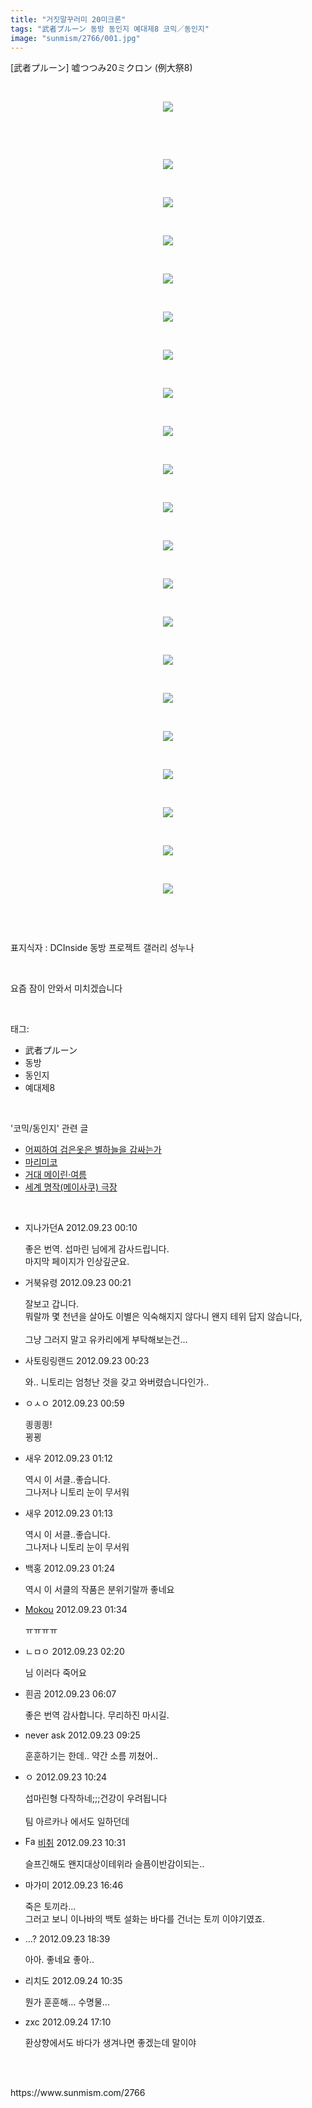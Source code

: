 ```yaml
---
title: "거짓말꾸러미 20미크론"
tags: "武者プルーン 동방 동인지 예대제8 코믹／동인지"
image: "sunmism/2766/001.jpg"
---
```

<div class="article">
<div class="jb-article"><p>[武者プルーン] 嘘つつみ20ミクロン (例大祭8)</p><p><br/></p><p style="text-align: center; clear: none; float: none; "><span class="imageblock" style="display:inline-block;width:720px;;height:auto;max-width:100%"><img src="{{ site.nasurl }}/sunmism/2766/001.jpg"/></span></p><p><br/></p><p><br/></p><p style="text-align: center; clear: none; float: none; "><span class="imageblock" style="display:inline-block;width:720px;;height:auto;max-width:100%"><img src="{{ site.nasurl }}/sunmism/2766/002.jpg"/></span></p><p><br/></p><p style="text-align: center; clear: none; float: none; "><span class="imageblock" style="display:inline-block;width:720px;;height:auto;max-width:100%"><img src="{{ site.nasurl }}/sunmism/2766/003.jpg"/></span></p><p><br/></p><p style="text-align: center; clear: none; float: none; "><span class="imageblock" style="display:inline-block;width:720px;;height:auto;max-width:100%"><img src="{{ site.nasurl }}/sunmism/2766/004.jpg"/></span></p><p><br/></p><p style="text-align: center; clear: none; float: none; "><span class="imageblock" style="display:inline-block;width:720px;;height:auto;max-width:100%"><img src="{{ site.nasurl }}/sunmism/2766/005.jpg"/></span></p><p><br/></p><p style="text-align: center; clear: none; float: none; "><span class="imageblock" style="display:inline-block;width:720px;;height:auto;max-width:100%"><img src="{{ site.nasurl }}/sunmism/2766/006.jpg"/></span></p><p><br/></p><p style="text-align: center; clear: none; float: none; "><span class="imageblock" style="display:inline-block;width:720px;;height:auto;max-width:100%"><img src="{{ site.nasurl }}/sunmism/2766/007.jpg"/></span></p><p><br/></p><p style="text-align: center; clear: none; float: none; "><span class="imageblock" style="display:inline-block;width:720px;;height:auto;max-width:100%"><img src="{{ site.nasurl }}/sunmism/2766/008.jpg"/></span></p><p><br/></p><p style="text-align: center; clear: none; float: none; "><span class="imageblock" style="display:inline-block;width:720px;;height:auto;max-width:100%"><img src="{{ site.nasurl }}/sunmism/2766/009.jpg"/></span></p><p><br/></p><p style="text-align: center; clear: none; float: none; "><span class="imageblock" style="display:inline-block;width:720px;;height:auto;max-width:100%"><img src="{{ site.nasurl }}/sunmism/2766/010.jpg"/></span></p><p><br/></p><p style="text-align: center; clear: none; float: none; "><span class="imageblock" style="display:inline-block;width:720px;;height:auto;max-width:100%"><img src="{{ site.nasurl }}/sunmism/2766/011.jpg"/></span></p><p><br/></p><p style="text-align: center; clear: none; float: none; "><span class="imageblock" style="display:inline-block;width:720px;;height:auto;max-width:100%"><img src="{{ site.nasurl }}/sunmism/2766/012.jpg"/></span></p><p><br/></p><p style="text-align: center; clear: none; float: none; "><span class="imageblock" style="display:inline-block;width:720px;;height:auto;max-width:100%"><img src="{{ site.nasurl }}/sunmism/2766/013.jpg"/></span></p><p><br/></p><p style="text-align: center; clear: none; float: none; "><span class="imageblock" style="display:inline-block;width:720px;;height:auto;max-width:100%"><img src="{{ site.nasurl }}/sunmism/2766/014.jpg"/></span></p><p><br/></p><p style="text-align: center; clear: none; float: none; "><span class="imageblock" style="display:inline-block;width:720px;;height:auto;max-width:100%"><img src="{{ site.nasurl }}/sunmism/2766/015.jpg"/></span></p><p><br/></p><p style="text-align: center; clear: none; float: none; "><span class="imageblock" style="display:inline-block;width:720px;;height:auto;max-width:100%"><img src="{{ site.nasurl }}/sunmism/2766/016.jpg"/></span></p><p><br/></p><p style="text-align: center; clear: none; float: none; "><span class="imageblock" style="display:inline-block;width:720px;;height:auto;max-width:100%"><img src="{{ site.nasurl }}/sunmism/2766/017.jpg"/></span></p><p><br/></p><p style="text-align: center; clear: none; float: none; "><span class="imageblock" style="display:inline-block;width:720px;;height:auto;max-width:100%"><img src="{{ site.nasurl }}/sunmism/2766/018.jpg"/></span></p><p><br/></p><p style="text-align: center; clear: none; float: none; "><span class="imageblock" style="display:inline-block;width:720px;;height:auto;max-width:100%"><img src="{{ site.nasurl }}/sunmism/2766/019.jpg"/></span></p><p><br/></p><p style="text-align: center; clear: none; float: none; "><span class="imageblock" style="display:inline-block;width:720px;;height:auto;max-width:100%"><img src="{{ site.nasurl }}/sunmism/2766/020.jpg"/></span></p><p><br/></p><p style="text-align: center; clear: none; float: none; "><span class="imageblock" style="display:inline-block;width:720px;;height:auto;max-width:100%"><img src="{{ site.nasurl }}/sunmism/2766/021.jpg"/></span></p><p><br/></p><p><br/></p><p>표지식자 : DCInside 동방 프로젝트 갤러리 성누나</p><p><br/></p><p>요즘 잠이 안와서 미치겠습니다</p><div style="text-align:center;margin:10px 0 10px 0;clear:both"><div style="display:inline;text-align:center;">
</div><div style="display:inline;text-align:center;">
</div></div> </div></div><br/>
<div class="tagTrail">
<p>태그: </p>
<ul>
<li>武者プルーン</li>
<li>동방</li>
<li>동인지</li>
<li>예대제8</li>
</ul>
</div><br/>
<div class="another">
<p>'코믹/동인지' 관련 글</p>
<ul>
<li><a href="/2012-09-23-sunmism_2768">어찌하여 검은옷은 별하늘을 감싸는가</a></li>
<li><a href="/2012-09-23-sunmism_2767">마리미코</a></li>
<li><a href="/2012-09-22-sunmism_2765">거대 메이린·여름</a></li>
<li><a href="/2012-09-22-sunmism_2764">세계 명작(메이사쿠) 극장</a></li>
</ul>
</div><br/>
<div class="jb-discuss-list jb-discuss-list-comment">
<ul class="jb-discuss-list-level-1">
<li class="rp_general" id="comment11463388">
<div class="jb-discuss jb-discuss-comment">
<div class="jb-discuss-information jb-discuss-information-comment">
<span class="jb-discuss-information-name">지나가던A</span>
<span class="jb-discuss-information-date">2012.09.23 00:10 </span>
</div>
<p class="jb-discuss-content jb-discuss-content-comment">좋은 번역. 섭마린 님에게 감사드립니다.<br/>
마지막 페이지가 인상깊군요.</p>
</div>
</li>
<li class="rp_general" id="comment11463406">
<div class="jb-discuss jb-discuss-comment">
<div class="jb-discuss-information jb-discuss-information-comment">
<span class="jb-discuss-information-name">거북유령</span>
<span class="jb-discuss-information-date">2012.09.23 00:21 </span>
</div>
<p class="jb-discuss-content jb-discuss-content-comment">잘보고 갑니다.<br/>
뭐랄까 몇 천년을 살아도 이별은 익숙해지지 않다니 왠지 테위 답지 않습니다,<br/>
<br/>
그냥 그러지 말고 유카리에게 부탁해보는건...<br/>
</p>
</div>
</li>
<li class="rp_general" id="comment11463410">
<div class="jb-discuss jb-discuss-comment">
<div class="jb-discuss-information jb-discuss-information-comment">
<span class="jb-discuss-information-name">사토링링랜드</span>
<span class="jb-discuss-information-date">2012.09.23 00:23 </span>
</div>
<p class="jb-discuss-content jb-discuss-content-comment">와.. 니토리는 엄청난 것을 갖고 와버렸습니다인가..</p>
</div>
</li>
<li class="rp_general" id="comment11463449">
<div class="jb-discuss jb-discuss-comment">
<div class="jb-discuss-information jb-discuss-information-comment">
<span class="jb-discuss-information-name">ㅇㅅㅇ</span>
<span class="jb-discuss-information-date">2012.09.23 00:59 </span>
</div>
<p class="jb-discuss-content jb-discuss-content-comment">킝킝킝!<br/>
끵끵</p>
</div>
</li>
<li class="rp_general" id="comment11463473">
<div class="jb-discuss jb-discuss-comment">
<div class="jb-discuss-information jb-discuss-information-comment">
<span class="jb-discuss-information-name">새우</span>
<span class="jb-discuss-information-date">2012.09.23 01:12 </span>
</div>
<p class="jb-discuss-content jb-discuss-content-comment">역시 이 서클..좋습니다.<br/>
그나저나 니토리 눈이 무서워</p>
</div>
</li>
<li class="rp_general" id="comment11463474">
<div class="jb-discuss jb-discuss-comment">
<div class="jb-discuss-information jb-discuss-information-comment">
<span class="jb-discuss-information-name">새우</span>
<span class="jb-discuss-information-date">2012.09.23 01:13 </span>
</div>
<p class="jb-discuss-content jb-discuss-content-comment">역시 이 서클..좋습니다.<br/>
그나저나 니토리 눈이 무서워</p>
</div>
</li>
<li class="rp_general" id="comment11463496">
<div class="jb-discuss jb-discuss-comment">
<div class="jb-discuss-information jb-discuss-information-comment">
<span class="jb-discuss-information-name">백홍</span>
<span class="jb-discuss-information-date">2012.09.23 01:24 </span>
</div>
<p class="jb-discuss-content jb-discuss-content-comment">역시 이 서클의 작품은 분위기랄까 좋네요</p>
</div>
</li>
<li class="rp_general" id="comment11463504">
<div class="jb-discuss jb-discuss-comment">
<div class="jb-discuss-information jb-discuss-information-comment">
<span class="jb-discuss-information-name"> <a href="http://http://blog.naver.com/qweasd0159/" onclick="return openLinkInNewWindow(this)">Mokou</a></span>
<span class="jb-discuss-information-date">2012.09.23 01:34 </span>
</div>
<p class="jb-discuss-content jb-discuss-content-comment">ㅠㅠㅠㅠ</p>
</div>
</li>
<li class="rp_general" id="comment11463531">
<div class="jb-discuss jb-discuss-comment">
<div class="jb-discuss-information jb-discuss-information-comment">
<span class="jb-discuss-information-name">ㄴㅁㅇ</span>
<span class="jb-discuss-information-date">2012.09.23 02:20 </span>
</div>
<p class="jb-discuss-content jb-discuss-content-comment">님 이러다 죽어요</p>
</div>
</li>
<li class="rp_general" id="comment11463641">
<div class="jb-discuss jb-discuss-comment">
<div class="jb-discuss-information jb-discuss-information-comment">
<span class="jb-discuss-information-name">흰곰</span>
<span class="jb-discuss-information-date">2012.09.23 06:07 </span>
</div>
<p class="jb-discuss-content jb-discuss-content-comment">좋은 번역 감사합니다. 무리하진 마시길.</p>
</div>
</li>
<li class="rp_general" id="comment11463744">
<div class="jb-discuss jb-discuss-comment">
<div class="jb-discuss-information jb-discuss-information-comment">
<span class="jb-discuss-information-name">never ask</span>
<span class="jb-discuss-information-date">2012.09.23 09:25 </span>
</div>
<p class="jb-discuss-content jb-discuss-content-comment">훈훈하기는 한데.. 약간 소름 끼쳤어..</p>
</div>
</li>
<li class="rp_general" id="comment11463780">
<div class="jb-discuss jb-discuss-comment">
<div class="jb-discuss-information jb-discuss-information-comment">
<span class="jb-discuss-information-name">ㅇ</span>
<span class="jb-discuss-information-date">2012.09.23 10:24 </span>
</div>
<p class="jb-discuss-content jb-discuss-content-comment">섭마린형 다작하네;;;건강이 우려됩니다<br/>
<br/>
팀 아르카나 에서도 일하던데<br/>
</p>
</div>
</li>
<li class="rp_general" id="comment11463784">
<div class="jb-discuss jb-discuss-comment">
<div class="jb-discuss-information jb-discuss-information-comment">
<span class="jb-discuss-information-name"><img alt="Favicon of http://blog.naver.com/rudtjq9416" height="16" onerror="this.onerror=null;this.parentNode.removeChild(this)" src="http://blog.naver.com/favicon.ico" width="16"/> <a href="http://blog.naver.com/rudtjq9416" onclick="return openLinkInNewWindow(this)">비취</a></span>
<span class="jb-discuss-information-date">2012.09.23 10:31 </span>
</div>
<p class="jb-discuss-content jb-discuss-content-comment">슬프긴해도  왠지대상이테위라 슬픔이반감이되는..</p>
</div>
</li>
<li class="rp_general" id="comment11464184">
<div class="jb-discuss jb-discuss-comment">
<div class="jb-discuss-information jb-discuss-information-comment">
<span class="jb-discuss-information-name">마가미</span>
<span class="jb-discuss-information-date">2012.09.23 16:46 </span>
</div>
<p class="jb-discuss-content jb-discuss-content-comment">죽은 토끼라...<br/>
그러고 보니 이나바의 백토 설화는 바다를 건너는 토끼 이야기였죠.</p>
</div>
</li>
<li class="rp_general" id="comment11464290">
<div class="jb-discuss jb-discuss-comment">
<div class="jb-discuss-information jb-discuss-information-comment">
<span class="jb-discuss-information-name">...?</span>
<span class="jb-discuss-information-date">2012.09.23 18:39 </span>
</div>
<p class="jb-discuss-content jb-discuss-content-comment">아아. 좋네요 좋아..</p>
</div>
</li>
<li class="rp_general" id="comment11465308">
<div class="jb-discuss jb-discuss-comment">
<div class="jb-discuss-information jb-discuss-information-comment">
<span class="jb-discuss-information-name">리치도</span>
<span class="jb-discuss-information-date">2012.09.24 10:35 </span>
</div>
<p class="jb-discuss-content jb-discuss-content-comment">뭔가 훈훈해... 수명물...</p>
</div>
</li>
<li class="rp_general" id="comment11465883">
<div class="jb-discuss jb-discuss-comment">
<div class="jb-discuss-information jb-discuss-information-comment">
<span class="jb-discuss-information-name">zxc</span>
<span class="jb-discuss-information-date">2012.09.24 17:10 </span>
</div>
<p class="jb-discuss-content jb-discuss-content-comment">환상향에서도 바다가 생겨나면 좋겠는데 말이야</p>
</div>
</li>
</ul>
</div><br/>

<br/>
<p id="refer">https://www.sunmism.com/2766</p>
<br/>
